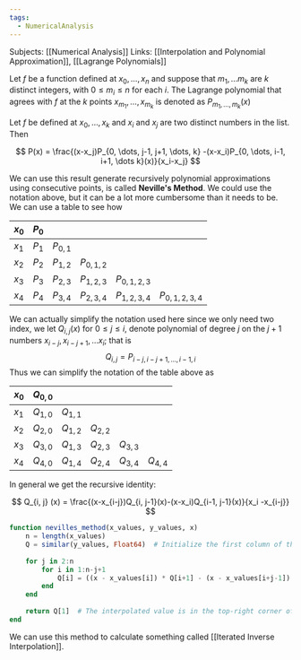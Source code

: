 ```yaml
---
tags:
  - NumericalAnalysis
---
```

Subjects: [[Numerical Analysis]]
Links: [[Interpolation and Polynomial Approximation]], [[Lagrange Polynomials]]

Let $f$ be a function defined at $x_0, \dots, x_n$ and suppose that $m_1, \dots m_k$ are $k$ distinct integers, with $0 \le m_i \le n$ for each $i$. The Lagrange polynomial that agrees with $f$ at the $k$ points $x_{m_1}, \dots, x_{m_k}$ is denoted as $P_{m_1, \dots, m_k}(x)$ 

Let $f$ be defined at $x_0, \dots, x_k$ and $x_i$ and $x_j$ are two distinct numbers in the list. Then

$$
P(x) = \frac{(x-x_j)P_{0, \dots, j-1, j+1, \dots, k} -(x-x_i)P_{0, \dots, i-1, i+1, \dots k}(x)}{x_i-x_j}
$$

We can use this result generate recursively polynomial approximations using consecutive points, is called **Neville's Method**. We could use the notation above, but it can be a lot more cumbersome than it needs to be. We can use a table to see how 

| $x_0$ | $P_0$ |  |  |  |  |
| ---- | ---- | ---- | ---- | ---- | ---- |
| $x_1$ | $P_1$ | $P_{0,1}$ |  |  |  |
| $x_2$ | $P_2$ | $P_{1,2}$ | $P_{0,1,2}$ |  |  |
| $x_3$ | $P_3$ | $P_{2,3}$ | $P_{1,2,3}$ | $P_{0,1,2, 3}$ |  |
| $x_4$ | $P_4$ | $P_{3,4}$ | $P_{2,3,4}$ | $P_{1,2,3,4}$ | $P_{0,1,2,3,4}$ |

We can actually simplify the notation used here since we only need two index, we let $Q_{i, j}(x)$ for $0 \le j \le i$, denote polynomial of degree $j$ on the $j+1$ numbers $x_{i-j}, x_{i-j+1}, \dots x_{i}$; that is 
$$
Q_{i, j}  =P_{i- j, i-j+1, \dots, i-1, i}
$$
Thus we can simplify the notation of the table above as 

| $x_0$ | $Q_{0,0}$ |  |  |  |  |
| ---- | ---- | ---- | ---- | ---- | ---- |
| $x_1$ | $Q_{1,0}$ | $Q_{1,1}$ |  |  |  |
| $x_2$ | $Q_{2,0}$ | $Q_{1,2}$ | $Q_{2,2}$ |  |  |
| $x_3$ | $Q_{3,0}$ | $Q_{1,3}$ | $Q_{2,3}$ | $Q_{3,3}$ |  |
| $x_4$ | $Q_{4,0}$ | $Q_{1,4}$ | $Q_{2,4}$ | $Q_{3,4}$ | $Q_{4,4}$ |

In general we get the recursive identity:

$$
	Q_{i, j} (x) = \frac{(x-x_{i-j})Q_{i, j-1}(x)-(x-x_i)Q_{i-1, j-1}(x)}{x_i -x_{i-j}}
$$

```julia
function nevilles_method(x_values, y_values, x)
    n = length(x_values)
    Q = similar(y_values, Float64)  # Initialize the first column of the table with y-values
    
    for j in 2:n
        for i in 1:n-j+1
            Q[i] = ((x - x_values[i]) * Q[i+1] - (x - x_values[i+j-1]) * Q[i]) / (x_values[i+j-1] - x_values[i])
        end
    end
    
    return Q[1]  # The interpolated value is in the top-right corner of the table
end
```

We can use this method to calculate something called [[Iterated Inverse Interpolation]]. 